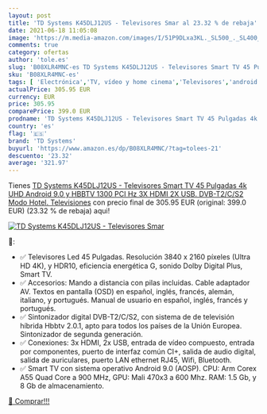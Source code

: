 ```yaml
---
layout: post
title: 'TD Systems K45DLJ12US - Televisores Smar al 23.32 % de rebaja'
date: 2021-06-18 11:05:08
image: 'https://m.media-amazon.com/images/I/51P9DLxa3KL._SL500_._SL400_.jpg'
comments: true
category: ofertas
author: 'tole.es'
slug: 'B08XLR4MNC-es TD Systems K45DLJ12US - Televisores Smart TV 45 Pulgadas...'
sku: 'B08XLR4MNC-es'
tags: [ 'Electrónica','TV, vídeo y home cinema','Televisores','android','td systems', ]
actualPrice: 305.95 EUR
currency: EUR
price: 305.95
comparePrice: 399.0 EUR
prodname: 'TD Systems K45DLJ12US - Televisores Smart TV 45 Pulgadas 4k UHD  Android 9.0 y HBBTV  1300 PCI Hz  3X HDMI  2X USB. DVB-T2/C/S2  Modo Hotel. Televisiones'
country: 'es'
flag: '🇪🇸'
brand: 'TD Systems'
buyurl: 'https://www.amazon.es/dp/B08XLR4MNC/?tag=tolees-21'
descuento: '23.32'
average: '321.97'
---
```


Tienes [TD Systems K45DLJ12US - Televisores Smart TV 45 Pulgadas 4k UHD  Android 9.0 y HBBTV  1300 PCI Hz  3X HDMI  2X USB. DVB-T2/C/S2  Modo Hotel. Televisiones](https://www.amazon.es/dp/B08XLR4MNC/?tag=tolees-21) con precio final de  305.95 EUR (original: 399.0 EUR) (23.32 %  de rebaja) aqui!

[![TD Systems K45DLJ12US - Televisores Smar](https://m.media-amazon.com/images/I/51P9DLxa3KL._SL500_._SL400_.jpg)](https://www.amazon.es/dp/B08XLR4MNC/?tag=tolees-21)

🔎:

- ✅ Televisores Led 45 Pulgadas. Resolución 3840 x 2160 píxeles (Ultra HD 4K), y HDR10, eficiencia energética G, sonido Dolby Digital Plus, Smart TV.
- ✅ Accesorios: Mando a distancia con pilas incluidas. Cable adaptador AV. Textos en pantalla (OSD) en español, inglés, francés, alemán, italiano, y portugués. Manual de usuario en español, inglés, francés y portugués.
- ✅ Sintonizador digital DVB-T2/C/S2, con sistema de de televisión híbrida Hbbtv 2.0.1, apto para todos los países de la Unión Europea. Sintonizador de segunda generación.
- ✅ Conexiones: 3x HDMI, 2x USB, entrada de vídeo compuesto, entrada por componentes, puerto de interfaz común CI+, salida de audio digital, salida de auriculares, puerto LAN ethernet RJ45, Wifi, Bluetooth.
- ✅ Smart TV con sistema operativo Android 9.0 (AOSP). CPU: Arm Corex A55 Quad Core a 900 MHz, GPU: Mali 470x3 a 600 Mhz. RAM: 1.5 Gb, y 8 Gb de almacenamiento.

[🛒 Comprar!!!](https://www.amazon.es/dp/B08XLR4MNC/?tag=tolees-21)
